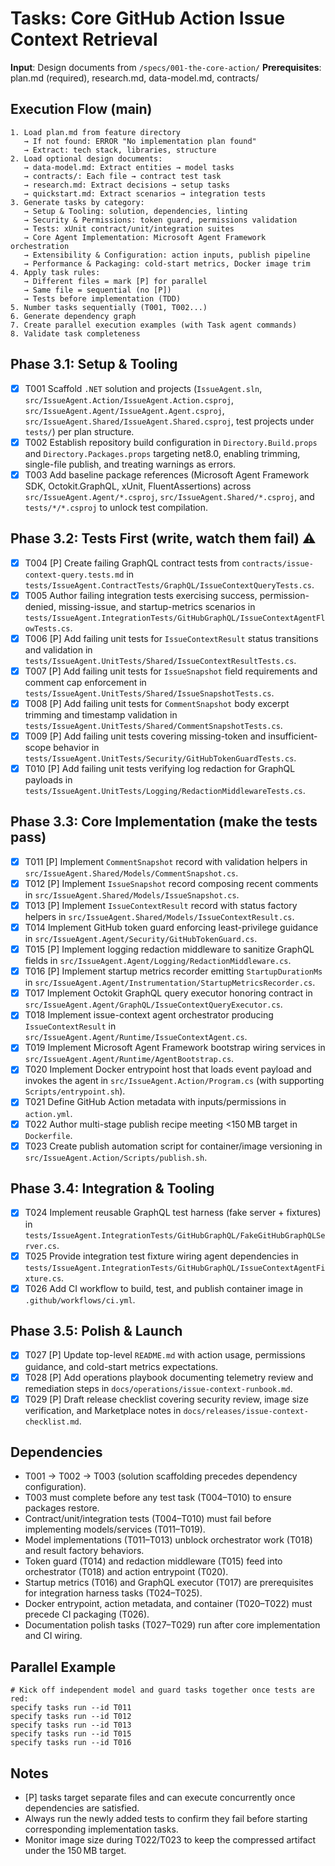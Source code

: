 # Tasks: Core GitHub Action Issue Context Retrieval

**Input**: Design documents from `/specs/001-the-core-action/`
**Prerequisites**: plan.md (required), research.md, data-model.md, contracts/

## Execution Flow (main)
```
1. Load plan.md from feature directory
   → If not found: ERROR "No implementation plan found"
   → Extract: tech stack, libraries, structure
2. Load optional design documents:
   → data-model.md: Extract entities → model tasks
   → contracts/: Each file → contract test task
   → research.md: Extract decisions → setup tasks
   → quickstart.md: Extract scenarios → integration tests
3. Generate tasks by category:
   → Setup & Tooling: solution, dependencies, linting
   → Security & Permissions: token guard, permissions validation
   → Tests: xUnit contract/unit/integration suites
   → Core Agent Implementation: Microsoft Agent Framework orchestration
   → Extensibility & Configuration: action inputs, publish pipeline
   → Performance & Packaging: cold-start metrics, Docker image trim
4. Apply task rules:
   → Different files = mark [P] for parallel
   → Same file = sequential (no [P])
   → Tests before implementation (TDD)
5. Number tasks sequentially (T001, T002...)
6. Generate dependency graph
7. Create parallel execution examples (with Task agent commands)
8. Validate task completeness
```

## Phase 3.1: Setup & Tooling
- [X] T001 Scaffold `.NET` solution and projects (`IssueAgent.sln`, `src/IssueAgent.Action/IssueAgent.Action.csproj`, `src/IssueAgent.Agent/IssueAgent.Agent.csproj`, `src/IssueAgent.Shared/IssueAgent.Shared.csproj`, test projects under `tests/`) per plan structure.
- [X] T002 Establish repository build configuration in `Directory.Build.props` and `Directory.Packages.props` targeting net8.0, enabling trimming, single-file publish, and treating warnings as errors.
- [X] T003 Add baseline package references (Microsoft Agent Framework SDK, Octokit.GraphQL, xUnit, FluentAssertions) across `src/IssueAgent.Agent/*.csproj`, `src/IssueAgent.Shared/*.csproj`, and `tests/*/*.csproj` to unlock test compilation.

## Phase 3.2: Tests First (write, watch them fail) ⚠️
- [X] T004 [P] Create failing GraphQL contract tests from `contracts/issue-context-query.tests.md` in `tests/IssueAgent.ContractTests/GraphQL/IssueContextQueryTests.cs`.
- [X] T005 Author failing integration tests exercising success, permission-denied, missing-issue, and startup-metrics scenarios in `tests/IssueAgent.IntegrationTests/GitHubGraphQL/IssueContextAgentFlowTests.cs`.
- [X] T006 [P] Add failing unit tests for `IssueContextResult` status transitions and validation in `tests/IssueAgent.UnitTests/Shared/IssueContextResultTests.cs`.
- [X] T007 [P] Add failing unit tests for `IssueSnapshot` field requirements and comment cap enforcement in `tests/IssueAgent.UnitTests/Shared/IssueSnapshotTests.cs`.
- [X] T008 [P] Add failing unit tests for `CommentSnapshot` body excerpt trimming and timestamp validation in `tests/IssueAgent.UnitTests/Shared/CommentSnapshotTests.cs`.
- [X] T009 [P] Add failing unit tests covering missing-token and insufficient-scope behavior in `tests/IssueAgent.UnitTests/Security/GitHubTokenGuardTests.cs`.
- [X] T010 [P] Add failing unit tests verifying log redaction for GraphQL payloads in `tests/IssueAgent.UnitTests/Logging/RedactionMiddlewareTests.cs`.

## Phase 3.3: Core Implementation (make the tests pass)
- [X] T011 [P] Implement `CommentSnapshot` record with validation helpers in `src/IssueAgent.Shared/Models/CommentSnapshot.cs`.
- [X] T012 [P] Implement `IssueSnapshot` record composing recent comments in `src/IssueAgent.Shared/Models/IssueSnapshot.cs`.
- [X] T013 [P] Implement `IssueContextResult` record with status factory helpers in `src/IssueAgent.Shared/Models/IssueContextResult.cs`.
- [X] T014 Implement GitHub token guard enforcing least-privilege guidance in `src/IssueAgent.Agent/Security/GitHubTokenGuard.cs`.
- [X] T015 [P] Implement logging redaction middleware to sanitize GraphQL fields in `src/IssueAgent.Agent/Logging/RedactionMiddleware.cs`.
- [X] T016 [P] Implement startup metrics recorder emitting `StartupDurationMs` in `src/IssueAgent.Agent/Instrumentation/StartupMetricsRecorder.cs`.
- [X] T017 Implement Octokit GraphQL query executor honoring contract in `src/IssueAgent.Agent/GraphQL/IssueContextQueryExecutor.cs`.
- [X] T018 Implement issue-context agent orchestrator producing `IssueContextResult` in `src/IssueAgent.Agent/Runtime/IssueContextAgent.cs`.
- [X] T019 Implement Microsoft Agent Framework bootstrap wiring services in `src/IssueAgent.Agent/Runtime/AgentBootstrap.cs`.
- [X] T020 Implement Docker entrypoint host that loads event payload and invokes the agent in `src/IssueAgent.Action/Program.cs` (with supporting `Scripts/entrypoint.sh`).
- [X] T021 Define GitHub Action metadata with inputs/permissions in `action.yml`.
- [X] T022 Author multi-stage publish recipe meeting <150 MB target in `Dockerfile`.
- [X] T023 Create publish automation script for container/image versioning in `src/IssueAgent.Action/Scripts/publish.sh`.

## Phase 3.4: Integration & Tooling
- [X] T024 Implement reusable GraphQL test harness (fake server + fixtures) in `tests/IssueAgent.IntegrationTests/GitHubGraphQL/FakeGitHubGraphQLServer.cs`.
- [X] T025 Provide integration test fixture wiring agent dependencies in `tests/IssueAgent.IntegrationTests/GitHubGraphQL/IssueContextAgentFixture.cs`.
- [X] T026 Add CI workflow to build, test, and publish container image in `.github/workflows/ci.yml`.

## Phase 3.5: Polish & Launch
- [X] T027 [P] Update top-level `README.md` with action usage, permissions guidance, and cold-start metrics expectations.
- [X] T028 [P] Add operations playbook documenting telemetry review and remediation steps in `docs/operations/issue-context-runbook.md`.
- [X] T029 [P] Draft release checklist covering security review, image size verification, and Marketplace notes in `docs/releases/issue-context-checklist.md`.

## Dependencies
- T001 → T002 → T003 (solution scaffolding precedes dependency configuration).
- T003 must complete before any test task (T004–T010) to ensure packages restore.
- Contract/unit/integration tests (T004–T010) must fail before implementing models/services (T011–T019).
- Model implementations (T011–T013) unblock orchestrator work (T018) and result factory behaviors.
- Token guard (T014) and redaction middleware (T015) feed into orchestrator (T018) and action entrypoint (T020).
- Startup metrics (T016) and GraphQL executor (T017) are prerequisites for integration harness tasks (T024–T025).
- Docker entrypoint, action metadata, and container (T020–T022) must precede CI packaging (T026).
- Documentation polish tasks (T027–T029) run after core implementation and CI wiring.

## Parallel Example
```
# Kick off independent model and guard tasks together once tests are red:
specify tasks run --id T011
specify tasks run --id T012
specify tasks run --id T013
specify tasks run --id T015
specify tasks run --id T016
```

## Notes
- [P] tasks target separate files and can execute concurrently once dependencies are satisfied.
- Always run the newly added tests to confirm they fail before starting corresponding implementation tasks.
- Monitor image size during T022/T023 to keep the compressed artifact under the 150 MB target.
